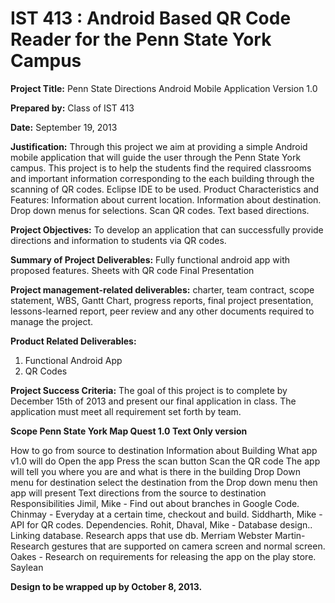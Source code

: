 IST 413 : Android Based QR Code Reader for the Penn State York Campus
======

<strong>Project Title:</strong> 	Penn State Directions Android Mobile Application Version 1.0

<strong>Prepared by:</strong> Class of IST 413 

<strong>Date:</strong> September 19, 2013

<strong>Justification:</strong> Through this project we aim at providing a simple Android mobile application that will guide the user through the Penn State York campus. This project is to help the students find the required classrooms and important information corresponding to the each building through the scanning of QR codes. Eclipse IDE to be used. Product Characteristics and Features: Information about current location. Information about destination. Drop down menus for selections. Scan QR codes. Text based directions.

<strong>Project Objectives:</strong> To develop an application that can successfully provide directions and information to students via QR codes.

<strong>Summary of Project Deliverables:</strong> Fully functional android app with proposed features. Sheets with QR code Final Presentation

<strong>Project management-related deliverables:</strong> charter, team contract, scope statement, WBS, Gantt Chart, progress reports, final project presentation, lessons-learned report, peer review and any other documents required to manage the project.

<strong>Product Related Deliverables:</strong> 
<ol>
<li>Functional Android App</li>
<li>QR Codes</li>
</ol>

<strong>Project Success Criteria:</strong> The goal of this project is to complete by December 15th of 2013 and present our final application in class. The application must meet all requirement set forth by team.

<strong>Scope Penn State York Map Quest 1.0 Text Only version</strong>

How to go from source to destination
Information about Building What app v1.0 will do
Open the app
Press the scan button
Scan the QR code
The app will tell you where you are and what is there in the building
Drop Down menu for destination
select the destination from the Drop down menu
then app will present Text directions from the source to destination
Responsibilities Jimil, Mike - Find out about branches in Google Code. Chinmay - Everyday at a certain time, checkout and build. Siddharth, Mike - API for QR codes. Dependencies. Rohit, Dhaval, Mike - Database design.. Linking database. Research apps that use db. Merriam Webster Martin- Research gestures that are supported on camera screen and normal screen. Oakes - Research on requirements for releasing the app on the play store. Saylean

<strong>Design to be wrapped up by October 8, 2013.</strong>
